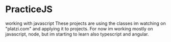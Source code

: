 # PracticeJS
working with javascript
These projects are using the classes im watching on "platzi.com" and applying it to projects.
For now im working mostly on javascript, node, but im starting to learn also typescript and angular.
